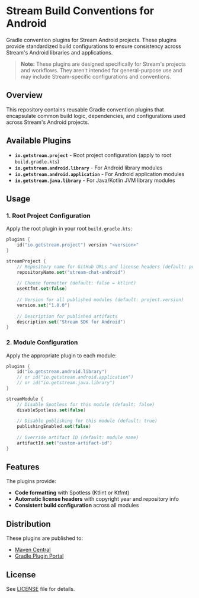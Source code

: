 # Stream Build Conventions for Android

Gradle convention plugins for Stream Android projects. These plugins provide standardized build
configurations to ensure consistency across Stream's Android libraries and applications.

> **Note:** These plugins are designed specifically for Stream's projects and workflows. They aren't
> intended for general-purpose use and may include Stream-specific configurations and conventions.

## Overview

This repository contains reusable Gradle convention plugins that encapsulate common build logic,
dependencies, and configurations used across Stream's Android projects.

## Available Plugins

- **`io.getstream.project`** - Root project configuration (apply to root `build.gradle.kts`)
- **`io.getstream.android.library`** - For Android library modules
- **`io.getstream.android.application`** - For Android application modules
- **`io.getstream.java.library`** - For Java/Kotlin JVM library modules

## Usage

### 1. Root Project Configuration

Apply the root plugin in your root `build.gradle.kts`:

```kotlin
plugins {
    id("io.getstream.project") version "<version>"
}

streamProject {
    // Repository name for GitHub URLs and license headers (default: project name)
    repositoryName.set("stream-chat-android")
    
    // Choose formatter (default: false = ktlint)
    useKtfmt.set(false)
    
    // Version for all published modules (default: project.version)
    version.set("1.0.0")
    
    // Description for published artifacts
    description.set("Stream SDK for Android")
}
```

### 2. Module Configuration

Apply the appropriate plugin to each module:

```kotlin
plugins {
    id("io.getstream.android.library")
    // or id("io.getstream.android.application")
    // or id("io.getstream.java.library")
}

streamModule {
    // Disable Spotless for this module (default: false)
    disableSpotless.set(false)
    
    // Disable publishing for this module (default: true)
    publishingEnabled.set(false)
    
    // Override artifact ID (default: module name)
    artifactId.set("custom-artifact-id")
}
```

## Features

The plugins provide:
- **Code formatting** with Spotless (Ktlint or Ktfmt)
- **Automatic license headers** with copyright year and repository info
- **Consistent build configuration** across all modules

## Distribution

These plugins are published to:

- [Maven Central](https://central.sonatype.com/)
- [Gradle Plugin Portal](https://plugins.gradle.org/)

## License

See [LICENSE](LICENSE) file for details.
